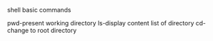 shell basic commands

pwd-present working directory
ls-display content list of directory
cd-change to root directory
